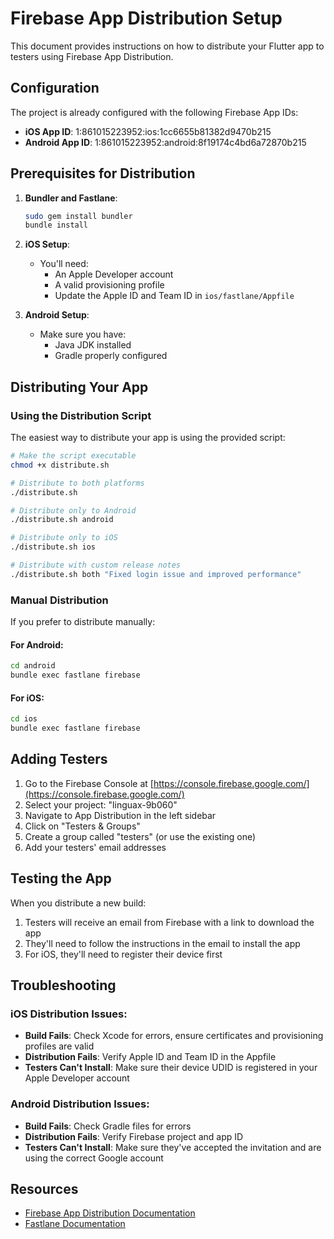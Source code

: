 # Firebase App Distribution Setup

This document provides instructions on how to distribute your Flutter app to testers using Firebase App Distribution.

## Configuration

The project is already configured with the following Firebase App IDs:

- **iOS App ID**: 1:861015223952:ios:1cc6655b81382d9470b215
- **Android App ID**: 1:861015223952:android:8f19174c4bd6a72870b215

## Prerequisites for Distribution

1. **Bundler and Fastlane**:
   ```bash
   sudo gem install bundler
   bundle install
   ```

2. **iOS Setup**:
   - You'll need:
     - An Apple Developer account
     - A valid provisioning profile
     - Update the Apple ID and Team ID in `ios/fastlane/Appfile`

3. **Android Setup**:
   - Make sure you have:
     - Java JDK installed
     - Gradle properly configured

## Distributing Your App

### Using the Distribution Script

The easiest way to distribute your app is using the provided script:

```bash
# Make the script executable
chmod +x distribute.sh

# Distribute to both platforms
./distribute.sh

# Distribute only to Android
./distribute.sh android

# Distribute only to iOS
./distribute.sh ios

# Distribute with custom release notes
./distribute.sh both "Fixed login issue and improved performance"
```

### Manual Distribution

If you prefer to distribute manually:

#### For Android:

```bash
cd android
bundle exec fastlane firebase
```

#### For iOS:

```bash
cd ios
bundle exec fastlane firebase
```

## Adding Testers

1. Go to the Firebase Console at [https://console.firebase.google.com/](https://console.firebase.google.com/)
2. Select your project: "linguax-9b060"
3. Navigate to App Distribution in the left sidebar
4. Click on "Testers & Groups"
5. Create a group called "testers" (or use the existing one)
6. Add your testers' email addresses

## Testing the App

When you distribute a new build:

1. Testers will receive an email from Firebase with a link to download the app
2. They'll need to follow the instructions in the email to install the app
3. For iOS, they'll need to register their device first

## Troubleshooting

### iOS Distribution Issues:

- **Build Fails**: Check Xcode for errors, ensure certificates and provisioning profiles are valid
- **Distribution Fails**: Verify Apple ID and Team ID in the Appfile
- **Testers Can't Install**: Make sure their device UDID is registered in your Apple Developer account

### Android Distribution Issues:

- **Build Fails**: Check Gradle files for errors
- **Distribution Fails**: Verify Firebase project and app ID
- **Testers Can't Install**: Make sure they've accepted the invitation and are using the correct Google account

## Resources

- [Firebase App Distribution Documentation](https://firebase.google.com/docs/app-distribution)
- [Fastlane Documentation](https://docs.fastlane.tools/) 